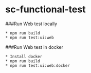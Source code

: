 # sc-functional-test

###Run Web test locally

```
* npm run build
* npm run test:ui:web
```

###Run Web test in docker

```
* Install docker
* npm run build
* npm run test:ui:web:docker
```



